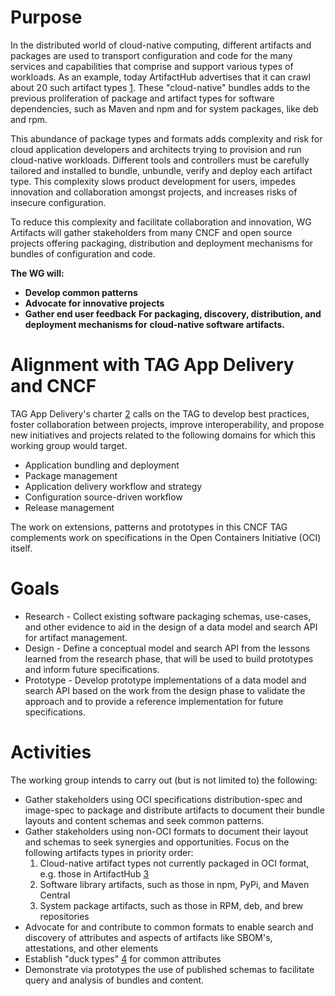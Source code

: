 # Purpose
In the distributed world of cloud-native computing, different artifacts and packages are used to transport configuration and code for the many services and capabilities that comprise and support various types of workloads. As an example, today ArtifactHub advertises that it can crawl about 20 such artifact types [1]. These "cloud-native" bundles adds to the previous proliferation of package and artifact types for software dependencies, such as Maven and npm and for system packages, like deb and rpm.

This abundance of package types and formats adds complexity and risk for cloud application developers and architects trying to provision and run cloud-native workloads. Different tools and controllers must be carefully tailored and installed to bundle, unbundle, verify and deploy each artifact type. This complexity slows product development for users, impedes innovation and collaboration amongst projects, and increases risks of insecure configuration.

To reduce this complexity and facilitate collaboration and innovation, WG Artifacts will gather stakeholders from many CNCF and open source projects offering packaging, distribution and deployment mechanisms for bundles of configuration and code.

**The WG will:**  
* **Develop common patterns**  
*  **Advocate for innovative projects**  
*  **Gather end user feedback**
**For packaging, discovery, distribution, and deployment mechanisms for** **cloud-native software artifacts.**

# Alignment with TAG App Delivery and CNCF
TAG App Delivery's charter [2] calls on the TAG to develop best practices, foster collaboration between projects, improve interoperability, and propose new initiatives and projects related to the following domains for which this working group would target.

* Application bundling and deployment
* Package management
* Application delivery workflow and strategy
* Configuration source-driven workflow
* Release management

The work on extensions, patterns and prototypes in this CNCF TAG complements work on specifications in the Open Containers Initiative (OCI) itself.

# Goals
* Research - Collect existing software packaging schemas, use-cases, and other evidence to aid in the design of a data model and search API for artifact management. 
* Design - Define a conceptual model and search API from the lessons learned from the research phase, that will be used to build prototypes and inform future specifications.
* Prototype - Develop prototype implementations of a data model and search API based on the work from the design phase to validate the approach and to provide a reference implementation for future specifications.

# Activities
The working group intends to carry out (but is not limited to) the following:
* Gather stakeholders using OCI specifications distribution-spec and image-spec to package and distribute artifacts to document their bundle layouts and content schemas and seek common patterns.
* Gather stakeholders using non-OCI formats to document their layout and schemas to seek synergies and opportunities. Focus on the following artifacts types in priority order:
  1. Cloud-native artifact types not currently packaged in OCI format, e.g. those in ArtifactHub [3]
  2. Software library artifacts, such as those in npm, PyPi, and Maven Central
  3. System package artifacts, such as those in RPM, deb, and brew repositories
* Advocate for and contribute to common formats to enable search and discovery of attributes and aspects of artifacts like SBOM's, attestations, and other elements
* Establish "duck types" [4] for common attributes
* Demonstrate via prototypes the use of published schemas to facilitate query and analysis of bundles and content.

[1]: https://artifacthub.io/docs/topics/repositories/
[2]: https://github.com/cncf/toc/blob/main/tags/tag-charters/app-delivery.mdp-delivery.md#areas-considered-in-scope
[3]: https://artifacthub.io/docs/topics/repositories/
[4]: https://knative.dev/docs/concepts/duck-typing/ 
